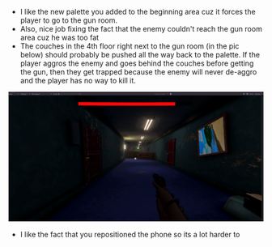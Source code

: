 - I like the new palette you added to the beginning area cuz it forces the player to go to the gun room.
- Also, nice job fixing the fact that the enemy couldn't reach the gun room area cuz he was too fat
- The couches in the 4th floor right next to the gun room (in the pic below) should probably be pushed all the way back to the palette. If the player aggros the enemy and goes behind the couches before getting the gun, then they get trapped because the enemy will never de-aggro and the player has no way to kill it.

![](<../_META/Attachments/Pasted image 20250118122046.png>)
- I like the fact that you repositioned the phone so its a lot harder to 
